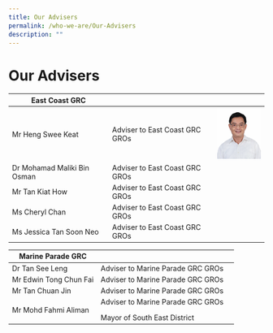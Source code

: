 ```yaml
---
title: Our Advisers
permalink: /who-we-are/Our-Advisers
description: ""
---
```

Our Advisers
==============

| East Coast GRC |  |   |
| ----- | ----- | -------|
|  Mr Heng Swee Keat|    Adviser to East Coast GRC GROs   |<img src= "/images/Who%20We%20Are/Advisers/Heng%20Swee%20Keat.jpg" style="width: 100px; height: 200" >
| Dr Mohamad Maliki Bin Osman   |  Adviser to East Coast GRC GROs  | 
| Mr Tan Kiat How| Adviser to East Coast GRC GROs|
| Ms Cheryl Chan| Adviser to East Coast GRC GROs|
| Ms Jessica Tan Soon Neo| Adviser to East Coast GRC GROs|



| Marine Parade GRC | | |
| -----| ----- | ----|
| Dr Tan See Leng|    Adviser to Marine Parade GRC GROs   |
| Mr Edwin Tong Chun Fai   |  Adviser to Marine Parade GRC GROs  | 
| Mr Tan Chuan Jin | Adviser to Marine Parade GRC GROs|
| Mr Mohd Fahmi Aliman| Adviser to Marine Parade GRC GROs </p>Mayor of South East District
